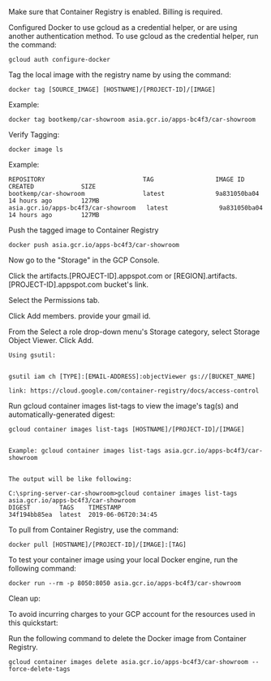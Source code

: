 Make sure that Container Registry is enabled. Billing is required.

Configured Docker to use gcloud as a credential helper, or are using another authentication method. To use gcloud as the credential helper, run the command:

	gcloud auth configure-docker
	

Tag the local image with the registry name by using the command:

	docker tag [SOURCE_IMAGE] [HOSTNAME]/[PROJECT-ID]/[IMAGE]
	
   Example:
	
	docker tag bootkemp/car-showroom asia.gcr.io/apps-bc4f3/car-showroom
	
Verify Tagging:


	docker image ls

   Example:
   
	REPOSITORY                           TAG                 IMAGE ID            CREATED             SIZE
	bootkemp/car-showroom                latest              9a831050ba04        14 hours ago        127MB
	asia.gcr.io/apps-bc4f3/car-showroom   latest              9a831050ba04        14 hours ago        127MB


Push the tagged image to Container Registry

	docker push asia.gcr.io/apps-bc4f3/car-showroom
	

Now go to the "Storage" in the GCP Console.


Click the artifacts.[PROJECT-ID].appspot.com or [REGION].artifacts.[PROJECT-ID].appspot.com bucket's link.


Select the Permissions tab.


Click Add members. provide your gmail id.


From the Select a role drop-down menu's Storage category, select Storage Object Viewer. Click Add.

    Using gsutil:
    
    
    gsutil iam ch [TYPE]:[EMAIL-ADDRESS]:objectViewer gs://[BUCKET_NAME]
    
    link: https://cloud.google.com/container-registry/docs/access-control
    

Run gcloud container images list-tags to view the image's tag(s) and automatically-generated digest:

	gcloud container images list-tags [HOSTNAME]/[PROJECT-ID]/[IMAGE]


	Example: gcloud container images list-tags asia.gcr.io/apps-bc4f3/car-showroom


    The output will be like following:
    
	C:\spring-server-car-showroom>gcloud container images list-tags asia.gcr.io/apps-bc4f3/car-showroom
	DIGEST        TAGS    TIMESTAMP
	34f194bb85ea  latest  2019-06-06T20:34:45


To pull from Container Registry, use the command:

	docker pull [HOSTNAME]/[PROJECT-ID]/[IMAGE]:[TAG]
	



To test your container image using your local Docker engine, run the following command:

	docker run --rm -p 8050:8050 asia.gcr.io/apps-bc4f3/car-showroom



Clean up:

To avoid incurring charges to your GCP account for the resources used in this quickstart:

Run the following command to delete the Docker image from Container Registry.

	gcloud container images delete asia.gcr.io/apps-bc4f3/car-showroom --force-delete-tags

	

